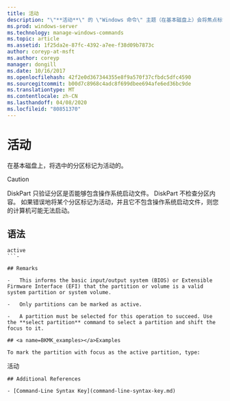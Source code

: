 ```yaml
---
title: 活动
description: "\"**活动**\" 的 \"Windows 命令\" 主题（在基本磁盘上）会将焦点标记为 \"活动\"。"
ms.prod: windows-server
ms.technology: manage-windows-commands
ms.topic: article
ms.assetid: 1f25da2e-87fc-4392-a7ee-f38d09b7873c
author: coreyp-at-msft
ms.author: coreyp
manager: dongill
ms.date: 10/16/2017
ms.openlocfilehash: 42f2e0d367344355e8f9a570f37cfbdc5dfc4590
ms.sourcegitcommit: b00d7c8968c4adc8f699dbee694afe6ed36bc9de
ms.translationtype: MT
ms.contentlocale: zh-CN
ms.lasthandoff: 04/08/2020
ms.locfileid: "80851370"
---
```

# <a name="active"></a>活动

在基本磁盘上，将选中的分区标记为活动的。

> [!CAUTION]
> DiskPart 只验证分区是否能够包含操作系统启动文件。 DiskPart 不检查分区内容。 如果错误地将某个分区标记为活动，并且它不包含操作系统启动文件，则您的计算机可能无法启动。

## <a name="syntax"></a>语法

```
active
```- 

## Remarks

-   This informs the basic input/output system (BIOS) or Extensible Firmware Interface (EFI) that the partition or volume is a valid system partition or system volume.

-   Only partitions can be marked as active.

-   A partition must be selected for this operation to succeed. Use the **select partition** command to select a partition and shift the focus to it.

## <a name=BKMK_examples></a>Examples

To mark the partition with focus as the active partition, type:

```
活动
```
## Additional References

- [Command-Line Syntax Key](command-line-syntax-key.md)